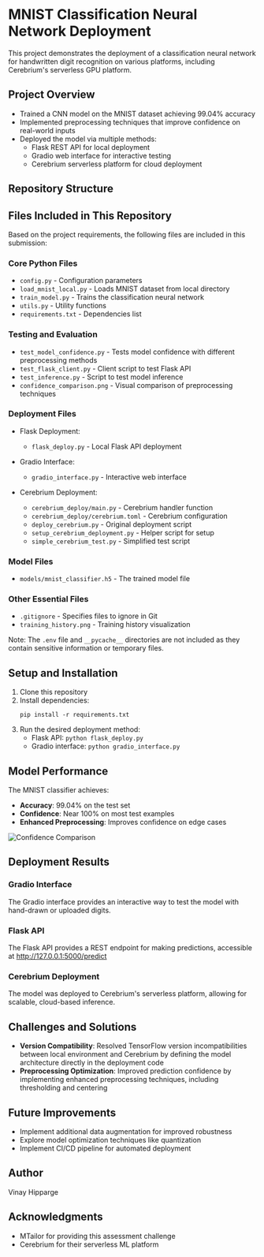 # MNIST Classification Neural Network Deployment

This project demonstrates the deployment of a classification neural network for handwritten digit recognition on various platforms, including Cerebrium's serverless GPU platform.

## Project Overview

- Trained a CNN model on the MNIST dataset achieving 99.04% accuracy
- Implemented preprocessing techniques that improve confidence on real-world inputs
- Deployed the model via multiple methods:
  - Flask REST API for local deployment
  - Gradio web interface for interactive testing
  - Cerebrium serverless platform for cloud deployment

## Repository Structure

## Files Included in This Repository

Based on the project requirements, the following files are included in this submission:

### Core Python Files
- `config.py` - Configuration parameters
- `load_mnist_local.py` - Loads MNIST dataset from local directory
- `train_model.py` - Trains the classification neural network
- `utils.py` - Utility functions
- `requirements.txt` - Dependencies list

### Testing and Evaluation
- `test_model_confidence.py` - Tests model confidence with different preprocessing methods
- `test_flask_client.py` - Client script to test Flask API
- `test_inference.py` - Script to test model inference
- `confidence_comparison.png` - Visual comparison of preprocessing techniques

### Deployment Files
- Flask Deployment:
  - `flask_deploy.py` - Local Flask API deployment

- Gradio Interface:
  - `gradio_interface.py` - Interactive web interface

- Cerebrium Deployment:
  - `cerebrium_deploy/main.py` - Cerebrium handler function
  - `cerebrium_deploy/cerebrium.toml` - Cerebrium configuration
  - `deploy_cerebrium.py` - Original deployment script
  - `setup_cerebrium_deployment.py` - Helper script for setup
  - `simple_cerebrium_test.py` - Simplified test script

### Model Files
- `models/mnist_classifier.h5` - The trained model file

### Other Essential Files
- `.gitignore` - Specifies files to ignore in Git
- `training_history.png` - Training history visualization

Note: The `.env` file and `__pycache__` directories are not included as they contain sensitive information or temporary files.

## Setup and Installation

1. Clone this repository
2. Install dependencies:
   ```
   pip install -r requirements.txt
   ```
3. Run the desired deployment method:
   - Flask API: `python flask_deploy.py`
   - Gradio interface: `python gradio_interface.py`

## Model Performance

The MNIST classifier achieves:
- **Accuracy**: 99.04% on the test set
- **Confidence**: Near 100% on most test examples
- **Enhanced Preprocessing**: Improves confidence on edge cases

![Confidence Comparison](![confidence_comparison](https://github.com/user-attachments/assets/836b6b4c-fd4e-4317-892c-015a6a2fdfef)
)

## Deployment Results

### Gradio Interface
The Gradio interface provides an interactive way to test the model with hand-drawn or uploaded digits.

### Flask API
The Flask API provides a REST endpoint for making predictions, accessible at http://127.0.0.1:5000/predict

### Cerebrium Deployment
The model was deployed to Cerebrium's serverless platform, allowing for scalable, cloud-based inference.

## Challenges and Solutions

- **Version Compatibility**: Resolved TensorFlow version incompatibilities between local environment and Cerebrium by defining the model architecture directly in the deployment code
- **Preprocessing Optimization**: Improved prediction confidence by implementing enhanced preprocessing techniques, including thresholding and centering

## Future Improvements

- Implement additional data augmentation for improved robustness
- Explore model optimization techniques like quantization
- Implement CI/CD pipeline for automated deployment

## Author

Vinay Hipparge

## Acknowledgments

- MTailor for providing this assessment challenge
- Cerebrium for their serverless ML platform
